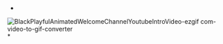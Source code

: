 *
![BlackPlayfulAnimatedWelcomeChannelYoutubeIntroVideo-ezgif com-video-to-gif-converter](https://github.com/user-attachments/assets/3a4b254f-6a26-478b-b084-f9272d324c80) 
*
